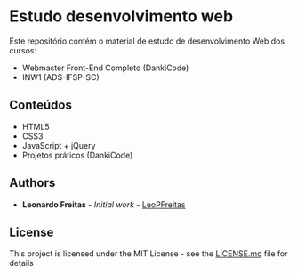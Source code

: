 # Estudo desenvolvimento web

Este repositório contém o material de estudo de desenvolvimento Web dos cursos:

* Webmaster Front-End Completo (DankiCode)
* INW1 (ADS-IFSP-SC)

## Conteúdos

* HTML5
* CSS3
* JavaScript + jQuery
* Projetos práticos (DankiCode)

## Authors

* **Leonardo Freitas** - *Initial work* - [LeoPFreitas](https://github.com/LeoPFreitas)

## License

This project is licensed under the MIT License - see the [LICENSE.md](LICENSE.md) file for details
